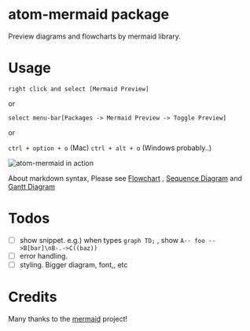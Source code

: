 # atom-mermaid package

Preview diagrams and flowcharts by mermaid library.

# Usage

`right click and select [Mermaid Preview]`

or

`select menu-bar[Packages -> Mermaid Preview -> Toggle Preview]`

or

`ctrl + option + o` (Mac)  `ctrl + alt + o` (Windows probably..)

![atom-mermaid in action](https://github.com/y-takey/atom-mermaid/blob/master/atom-mermaid-example.gif)

About markdown syntax, Please see [Flowchart](http://knsv.github.io/mermaid/flowchart.html) , [Sequence Diagram](http://knsv.github.io/mermaid/sequenceDiagram.html) and [Gantt Diagram](http://knsv.github.io/mermaid/gantt.html)

# Todos

* [ ] show snippet.  e.g.) when types `graph TD;` , show `A-- foo -->B[bar]\nB-.->C((baz)) `
* [ ] error handling.
* [ ] styling. Bigger diagram, font,, etc

# Credits
Many thanks to the [mermaid](https://github.com/knsv/mermaid)  project!
